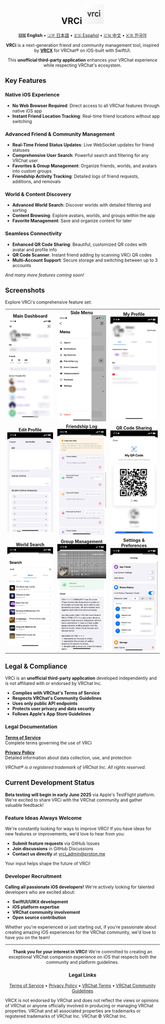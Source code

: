 <div align="center">

# VRCi <img src="./icon/icon.png" width="64" height="64"> </img> 

**🇺🇸 English** • [🇯🇵 日本語](README_ja.md) • [🇪🇸 Español](README_es.md) • [🇨🇳 中文](README_cn.md) • [🇰🇷 한국어](README_kr.md)

**VRCi** is a next-generation friend and community management tool, inspired by [**VRCX**](https://github.com/vrcx-team/VRCX) for VRChat® on iOS-built with SwiftUI. 

This **unofficial third-party application** enhances your VRChat experience while respecting VRChat's ecosystem.

<div align="left">

## Key Features

### **Native iOS Experience**
- **No Web Browser Required**: Direct access to all VRChat features through native iOS app
- **Instant Friend Location Tracking**: Real-time friend locations without app switching

### **Advanced Friend & Community Management**
- **Real-Time Friend Status Updates**: Live WebSocket updates for friend statuses
- **Comprehensive User Search**: Powerful search and filtering for any VRChat user
- **Favorites & Group Management**: Organize friends, worlds, and avatars into custom groups
- **Friendship Activity Tracking**: Detailed logs of friend requests, additions, and removals

### **World & Content Discovery**
- **Advanced World Search**: Discover worlds with detailed filtering and sorting
- **Content Browsing**: Explore avatars, worlds, and groups within the app
- **Favorite Management**: Save and organize content for later

### **Seamless Connectivity**
- **Enhanced QR Code Sharing**: Beautiful, customized QR codes with avatar and profile info
- **QR Code Scanner**: Instant friend adding by scanning VRCi QR codes
- **Multi-Account Support**: Secure storage and switching between up to 3 accounts

*And many more features coming soon!*

## Screenshots

Explore VRCi's comprehensive feature set:

<table align="center">
  <tr>
    <td align="center">
      <strong>Main Dashboard</strong><br>
      <img src="./img/main.png" alt="Main Dashboard" width="280" />
    </td>
    <td align="center">
      <strong>Side Menu</strong><br>
      <img src="./img/sidemenu.png" alt="Side Menu" width="280" />
    </td>
    <td align="center">
      <strong>My Profile</strong><br>
      <img src="./img/myprofile.png" alt="My Profile" width="280" />
    </td>
  </tr>
  <tr>
    <td align="center">
      <strong>Edit Profile</strong><br>
      <img src="./img/edit_profile.png" alt="Edit Profile" width="280" />
    </td>
    <td align="center">
      <strong>Friendship Log</strong><br>
      <img src="./img/friendship_log.png" alt="Friendship Log" width="280" />
    </td>
    <td align="center">
      <strong>QR Code Sharing</strong><br>
      <img src="./img/qr.png" alt="QR Code" width="280" />
    </td>
  </tr>
  <tr>
    <td align="center">
      <strong>World Search</strong><br>
      <img src="./img/search_world.png" alt="World Search" width="280" />
    </td>
    <td align="center">
      <strong>Group Management</strong><br>
      <img src="./img/group.png" alt="Groups" width="280" />
    </td>
    <td align="center">
      <strong>Settings & Preferences</strong><br>
      <img src="./img/setting.png" alt="Settings" width="280" />
    </td>
  </tr>
</table>

## Legal & Compliance

VRCi is an **unofficial third-party application** developed independently and is not affiliated with or endorsed by VRChat Inc.

- **Complies with VRChat's Terms of Service**
- **Respects VRChat's Community Guidelines**  
- **Uses only public API endpoints**
- **Protects user privacy and data security**
- **Follows Apple's App Store Guidelines**

### Legal Documentation

**[Terms of Service](https://vrci-eula-deploy.vercel.app/terms)**  
Complete terms governing the use of VRCi

**[Privacy Policy](https://vrci-eula-deploy.vercel.app/privacy)**  
Detailed information about data collection, use, and protection

*VRChat® is a registered trademark of VRChat Inc. All rights reserved.*

## Current Development Status

**Beta testing will begin in early June 2025** via Apple's TestFlight platform. We're excited to share VRCi with the VRChat community and gather valuable feedback!

### Feature Ideas Always Welcome

We're constantly looking for ways to improve VRCi! If you have ideas for new features or improvements, we'd love to hear from you:
- **Submit feature requests** via GitHub Issues
- **Join discussions** in GitHub Discussions
- **Contact us directly** at vrci_admin@proton.me

Your input helps shape the future of VRCi!

### Developer Recruitment

**Calling all passionate iOS developers!** We're actively looking for talented developers who are excited about:
- **SwiftUI/UIKit development**
- **iOS platform expertise**  
- **VRChat community involvement**
- **Open source contribution**

Whether you're experienced or just starting out, if you're passionate about creating amazing iOS experiences for the VRChat community, we'd love to have you on the team!

---

<div align="center">

**Thank you for your interest in VRCi!** We're committed to creating an exceptional VRChat companion experience on iOS that respects both the community and platform guidelines.

### Legal Links
[Terms of Service](https://vrci-eula-deploy.vercel.app/terms) • [Privacy Policy](https://vrci-eula-deploy.vercel.app/privacy) • [VRChat Terms](https://hello.vrchat.com/legal) • [VRChat Community Guidelines](https://hello.vrchat.com/community-guidelines)

</div>

VRCX is not endorsed by VRChat and does not reflect the views or opinions of VRChat or anyone officially involved in producing or managing VRChat properties. VRChat and all associated properties are trademarks or registered trademarks of VRChat Inc. VRChat © VRChat Inc.